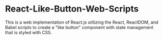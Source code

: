 # React-Like-Button-Web-Scripts
This is a web implementation of React.js utilizing the React, ReactDOM, and Babel scripts to create a "like button" component with state management that is styled with CSS.
